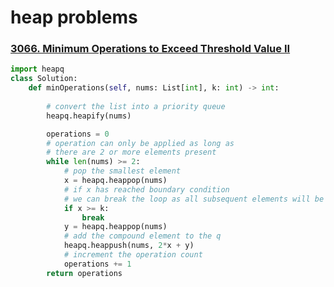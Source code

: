 # heap problems

### [3066. Minimum Operations to Exceed Threshold Value II](https://leetcode.com/problems/minimum-operations-to-exceed-threshold-value-ii/description/)

```python
import heapq
class Solution:
    def minOperations(self, nums: List[int], k: int) -> int:
        
        # convert the list into a priority queue
        heapq.heapify(nums)

        operations = 0
        # operation can only be applied as long as 
        # there are 2 or more elements present
        while len(nums) >= 2:
            # pop the smallest element
            x = heapq.heappop(nums)
            # if x has reached boundary condition
            # we can break the loop as all subsequent elements will be gte k
            if x >= k:
                break
            y = heapq.heappop(nums)
            # add the compound element to the q
            heapq.heappush(nums, 2*x + y)
            # increment the operation count
            operations += 1
        return operations
```